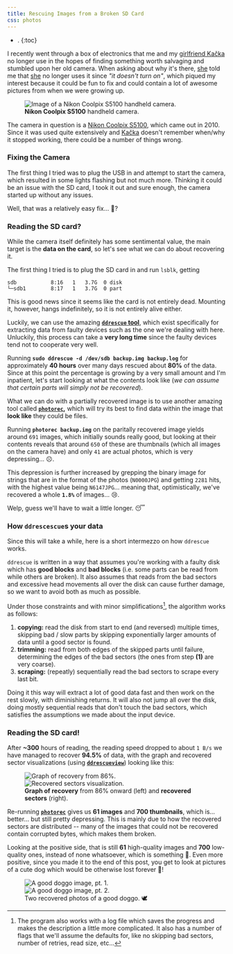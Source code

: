 ```yaml
---
title: Rescuing Images from a Broken SD Card
css: photos
---
```


- .
{:toc}

I recently went through a box of electronics that me and my <a class='secret' href='/assets/kacka.webp'>girlfriend Kačka</a> no longer use in the hopes of finding something worth salvaging and stumbled upon her old camera.
When asking about why it's there, <a class='secret' href='/assets/kacka.webp'>she</a> told me that <a class='secret' href='/assets/kacka.webp'>she</a> no longer uses it since _"it doesn't turn on"_, which piqued my interest because it could be fun to fix and could contain a lot of awesome pictures from when we were growing up.

<div class='photo-section'>
<figure>
    <div class="row">
        <div class="photos1-0">
            <img src="/assets/rescuing-images-from-a-broken-sd-card/camera.webp" alt="Image of a Nikon Coolpix S5100 handheld camera.">
        </div>
    </div>
    <figcaption><strong>Nikon Coolpix S5100</strong> handheld camera.</figcaption>
</figure>
</div>

The camera in question is a [Nikon Coolpix S5100](https://www.nikonusa.com/p/coolpix-s5100/26222/overview), which came out in 2010.
Since it was used quite extensively and <a class='secret' href='/assets/kacka.webp'>Kačka</a> doesn't remember when/why it stopped working, there could be a number of things wrong.


### Fixing the Camera

The first thing I tried was to plug the USB in and attempt to start the camera, which resulted in some lights flashing but not much more.
Thinking it could be an issue with the SD card, I took it out and sure enough, the camera started up without any issues.

Well, that was a relatively easy fix... 🎉?


### Reading the SD card?

While the camera itself definitely has some sentimental value, the main target is the **data on the card**, so let's see what we can do about recovering it.

The first thing I tried is to plug the SD card in and run `lsblk`, getting

```
sdb           8:16   1   3.7G  0 disk
└─sdb1        8:17   1   3.7G  0 part
```

This is good news since it seems like the card is not entirely dead.
Mounting it, however, hangs indefinitely, so it is not entirely alive either.

Luckily, we can use the amazing **[`ddrescue` tool](https://www.gnu.org/software/ddrescue/)**, which exist specifically for extracting data from faulty devices such as the one we're dealing with here.
Unluckily, this process can take a **very long time** since the faulty devices tend not to cooperate very well.

Running **`sudo ddrescue -d /dev/sdb backup.img backup.log`** for approximately **40 hours** over many days rescued about **80%** of the data.
Since at this point the percentage is growing by a very small amount and I'm inpatient, let's start looking at what the contents look like (_we can assume that certain parts will simply not be recovered_).

What we can do with a partially recovered image is to use another amazing tool called **[`photorec`](https://www.cgsecurity.org/wiki/PhotoRec),** which will try its best to find data within the image that **look like** they could be files.

Running **`photorec backup.img`** on the paritally recovered image yields around `691` images, which initially sounds really good, but looking at their contents reveals that around `650` of these are thumbnails (which all images on the camera have) and only `41` are actual photos, which is very depressing... ☹️.

This depression is further increased by grepping the binary image for strings that are in the format of the photos (`N0000JPG`) and getting `2281` hits, with the highest value being `N6147JPG`... meaning that, optimistically, we've recovered a whole **`1.8%`** of images... 😢.

Welp, guess we'll have to wait a little longer. 😴

### How `ddrescescue`s your data

Since this will take a while, here is a short intermezzo on how `ddrescue` works.

`ddrescue` is written in a way that assumes you're working with a faulty disk which has **good blocks** and **bad blocks** (i.e. some parts can be read from while others are broken).
It also assumes that reads from the bad sectors and excessive head movements all over the disk can cause further damage, so we want to avoid both as much as possible.

Under those constraints and with minor simplifications[^1], the algorithm works as follows:

1. **copying:** read the disk from start to end (and reversed) multiple times, skipping bad / slow parts by skipping exponentially larger amounts of data until a good sector is found.
2. **trimming:** read from both edges of the skipped parts until failure, determining the edges of the bad sectors (the ones from step **(1)** are very coarse).
3. **scraping:** (repeatly) sequentially read the bad sectors to scrape every last bit.

Doing it this way will extract a lot of good data fast and then work on the rest slowly, with diminishing returns.
It will also not jump all over the disk, doing mostly sequential reads that don't touch the bad sectors, which satisfies the assumptions we made about the input device.

[^1]: The program also works with a log file which saves the progress and makes the description a little more complicated. It also has a number of flags that we'll assume the defaults for, like no skipping bad sectors, number of retries, read size, etc...

### Reading the SD card!

After **~300** hours of reading, the reading speed dropped to about `1 B/s` we have managed to recover **94.5%** of data, with the graph and recovered sector visualizations (using **[`ddrescueview`](https://sourceforge.net/projects/ddrescueview/)**) looking like this:

<div class='photo-section'>
<figure>
    <div class="row">
        <div class="photos2-0">
            <img src="/assets/rescuing-images-from-a-broken-sd-card/graph.webp" alt="Graph of recovery from 86%.">
        </div>
        <div class="photos2-1">
            <img src="/assets/rescuing-images-from-a-broken-sd-card/recovered.webp" alt="Recovered sectors visualization.">
        </div>
    </div>
    <figcaption><strong>Graph of recovery</strong> from 86% onward (left) and <strong>recovered sectors</strong> (right).</figcaption>
</figure>
</div>

Re-running **[`photorec`](https://www.cgsecurity.org/wiki/PhotoRec)** gives us **61 images** and **700 thumbnails**, which is... better... but still pretty depressing.
This is mainly due to how the recovered sectors are distributed -- many of the images that could not be recovered contain corrupted bytes, which makes them broken.

Looking at the positive side, that is still **61** high-quality images and **700** low-quality ones, instead of none whatsoever, which is something 🙂.
Even more positive, since you made it to the end of this post, you get to look at pictures of a cute dog which would be otherwise lost forever 🎉!

<div class='photo-section'>
<figure>
    <div class="row">
        <div class="photos2-0">
            <img src="/assets/rescuing-images-from-a-broken-sd-card/f4747712.webp" alt="A good doggo image, pt. 1.">
        </div>
        <div class="photos2-1">
            <img src="/assets/rescuing-images-from-a-broken-sd-card/f4837824.webp" alt="A good doggo image, pt. 2.">
        </div>
    </div>
    <figcaption>Two recovered photos of a good doggo. 🕊️</figcaption>
</figure>
</div>
